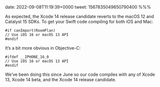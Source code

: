 date: 2022-09-08T11:19:39+0000
tweet: 1567835049650790400
%%%

As expected, the Xcode 14 release candidate reverts to the macOS 12 and Catalyst 15 SDKs. To get your Swift code compiling for both iOS and Mac:

    #if canImport(RoomPlan)
    // Use iOS 16 or macOS 13 API
    #endif

It’s a bit more obvious in Objective-C:

    #ifdef __IPHONE_16_0
    // Use iOS 16 or macOS 13 API
    #endif

We’ve been doing this since June so our code compiles with any of Xcode 13, Xcode 14 beta, and the Xcode 14 release candidate.
